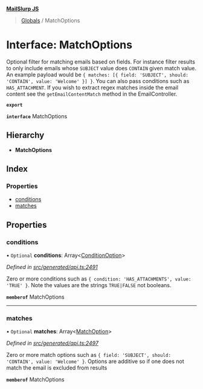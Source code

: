 **[MailSlurp JS](../README.md)**

> [Globals](../README.md) / MatchOptions

# Interface: MatchOptions

Optional filter for matching emails based on fields. For instance filter results to only include emails whose `SUBJECT` value does `CONTAIN` given match value. An example payload would be `{ matches: [{ field: 'SUBJECT', should: 'CONTAIN', value: 'Welcome' }] }`. You can also pass conditions such as `HAS_ATTACHMENT`. If you wish to extract regex matches inside the email content see the `getEmailContentMatch` method in the EmailController.

**`export`** 

**`interface`** MatchOptions

## Hierarchy

* **MatchOptions**

## Index

### Properties

* [conditions](matchoptions.md#conditions)
* [matches](matchoptions.md#matches)

## Properties

### conditions

• `Optional` **conditions**: Array\<[ConditionOption](../modules/conditionoption.md)>

*Defined in [src/generated/api.ts:2491](https://github.com/mailslurp/mailslurp-client/blob/24bff2e/src/generated/api.ts#L2491)*

Zero or more conditions such as `{ condition: 'HAS_ATTACHMENTS', value: 'TRUE' }`. Note the values are the strings `TRUE|FALSE` not booleans.

**`memberof`** MatchOptions

___

### matches

• `Optional` **matches**: Array\<[MatchOption](../modules/matchoption.md)>

*Defined in [src/generated/api.ts:2497](https://github.com/mailslurp/mailslurp-client/blob/24bff2e/src/generated/api.ts#L2497)*

Zero or more match options such as `{ field: 'SUBJECT', should: 'CONTAIN', value: 'Welcome' }`. Options are additive so if one does not match the email is excluded from results

**`memberof`** MatchOptions
